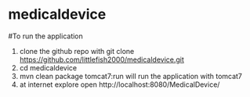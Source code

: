 # medicaldevice
#To run the application
   1. clone the github repo with git clone https://github.com/littlefish2000/medicaldevice.git
   2. cd medicaldevice
   3. mvn clean package tomcat7:run will run the application with tomcat7 
   4. at internet explore open http://localhost:8080/MedicalDevice/
   
#
